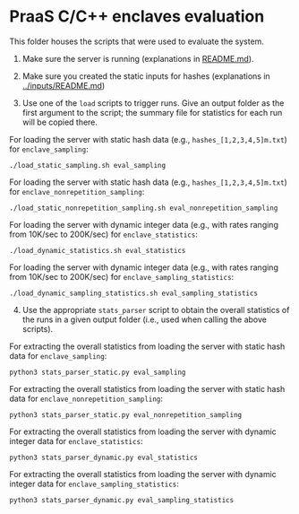 # PraaS C/C++ enclaves evaluation

This folder houses the scripts that were used to evaluate the system.

1. Make sure the server is running (explanations in [README.md](/praas_c/README.md)).

2. Make sure you created the static inputs for hashes (explanations in [../inputs/README.md](/praas_c/praas_c_client/inputs/README.md))

3. Use one of the `load` scripts to trigger runs. Give an output folder as the first argument to the script; the summary file for statistics for each run will be copied there.

For loading the server with static hash data (e.g., `hashes_[1,2,3,4,5]m.txt`) for `enclave_sampling`:

```
./load_static_sampling.sh eval_sampling
```

For loading the server with static hash data (e.g., `hashes_[1,2,3,4,5]m.txt`) for `enclave_nonrepetition_sampling`:

```
./load_static_nonrepetition_sampling.sh eval_nonrepetition_sampling
```

For loading the server with dynamic integer data (e.g., with rates ranging from 10K/sec to 200K/sec) for `enclave_statistics`:

```
./load_dynamic_statistics.sh eval_statistics
```

For loading the server with dynamic integer data (e.g., with rates ranging from 10K/sec to 200K/sec) for `enclave_sampling_statistics`:

```
./load_dynamic_sampling_statistics.sh eval_sampling_statistics
```

4. Use the appropriate `stats_parser` script to obtain the overall statistics of the runs in a given output folder (i.e., used when calling the above scripts).

For extracting the overall statistics from loading the server with static hash data for `enclave_sampling`:

```
python3 stats_parser_static.py eval_sampling
```

For extracting the overall statistics from loading the server with static hash data for `enclave_nonrepetition_sampling`:

```
python3 stats_parser_static.py eval_nonrepetition_sampling
```

For extracting the overall statistics from loading the server with dynamic integer data for `enclave_statistics`:

```
python3 stats_parser_dynamic.py eval_statistics
```

For extracting the overall statistics from loading the server with dynamic integer data for `enclave_sampling_statistics`:

```
python3 stats_parser_dynamic.py eval_sampling_statistics
```
